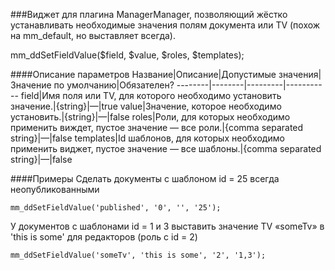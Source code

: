 ###Виджет для плагина ManagerManager, позволяющий жёстко устанавливать необходимые значения полям документа или TV (похож на mm_default, но выставляет всегда).

mm_ddSetFieldValue($field, $value, $roles, $templates);

####Описание параметров
Название|Описание|Допустимые значения|Значение по умолчанию|Обязателен?
--------|--------|---------|-----------
field|Имя поля или TV, для которого необходимо установить значение.|{string}|—|true
value|Значение, которое необходимо установить.|{string}|—|false
roles|Роли, для которых необходимо применить виждет, пустое значение — все роли.|{comma separated string}|—|false
templates|Id шаблонов, для которых необходимо применить виджет, пустое значение — все шаблоны.|{comma separated string}|—|false

####Примеры
Сделать документы с шаблоном id = 25 всегда неопубликованными
	
	mm_ddSetFieldValue('published', '0', '', '25');
У документов с шаблонами id = 1 и 3 выставить значение TV «someTv» в 'this is some' для редакторов (роль с id = 2)
	
	mm_ddSetFieldValue('someTv', 'this is some', '2', '1,3');
